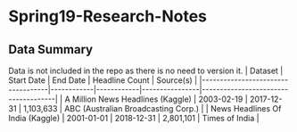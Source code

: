 # Spring19-Research-Notes

## Data Summary
Data is not included in the repo as there is no need to version it.
| Dataset                           | Start Date | End Date   | Headline Count | Source(s)                           |
|-----------------------------------|------------|------------|----------------|-------------------------------------|
| A Million News Headlines (Kaggle) | 2003-02-19 | 2017-12-31 | 1,103,633      | ABC (Australian Broadcasting Corp.) |
| News Headlines Of India (Kaggle)  | 2001-01-01 | 2018-12-31 | 2,801,101      | Times of India                      |
